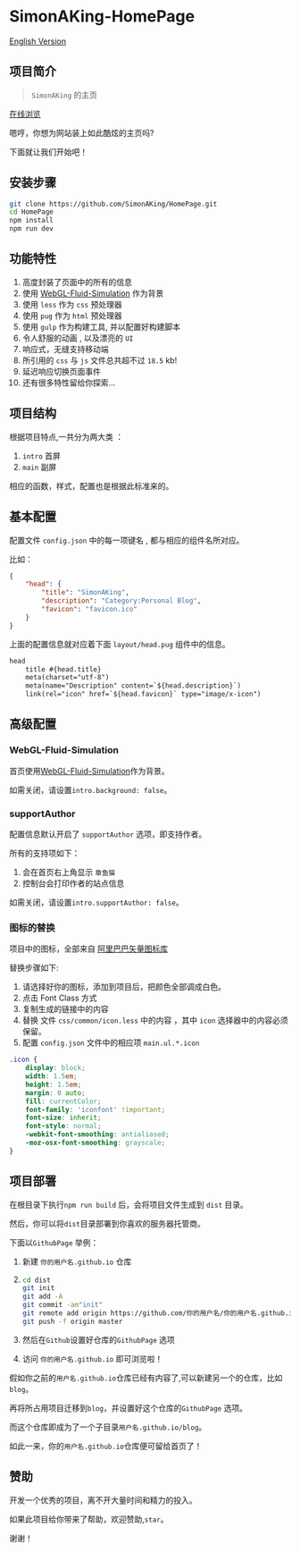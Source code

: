 # SimonAKing-HomePage

[English Version](<README.md>)


## 项目简介

> `SimonAKing` 的主页

[在线浏览](http://tomotoes.com)

嗯哼，你想为网站装上如此酷炫的主页吗?

下面就让我们开始吧！


## 安装步骤

```sh
git clone https://github.com/SimonAKing/HomePage.git
cd HomePage
npm install
npm run dev
```



## 功能特性

1. 高度封装了页面中的所有的信息
2. 使用 [WebGL-Fluid-Simulation](https://github.com/PavelDoGreat/WebGL-Fluid-Simulation/) 作为背景
3. 使用 `less` 作为 `css` 预处理器
4. 使用 `pug` 作为 `html` 预处理器
5. 使用 `gulp` 作为构建工具, 并以配置好构建脚本
6. 令人舒服的动画 , 以及漂亮的 `UI`
7. 响应式，无缝支持移动端
8. 所引用的 `css` 与 `js` 文件总共超不过 `18.5` kb!
9. 延迟响应切换页面事件
10. 还有很多特性留给你探索...



## 项目结构

根据项目特点,一共分为两大类 ：
1. `intro` 首屏
2. `main` 副屏

相应的函数，样式，配置也是根据此标准来的。



## 基本配置

配置文件 `config.json` 中的每一项键名 , 都与相应的组件名所对应。

比如：

```json
{
	"head": {
		"title": "SimonAKing",
		"description": "Category:Personal Blog",
		"favicon": "favicon.ico"
	}
}

```
上面的配置信息就对应着下面 `layout/head.pug` 组件中的信息。
```html
head
	title #{head.title}
	meta(charset="utf-8")
	meta(name="Description" content=`${head.description}`)
	link(rel="icon" href=`${head.favicon}` type="image/x-icon")
```



## 高级配置

### WebGL-Fluid-Simulation

首页使用[WebGL-Fluid-Simulation](https://github.com/PavelDoGreat/WebGL-Fluid-Simulation/)作为背景。

如需关闭，请设置`intro.background: false`。

### supportAuthor

配置信息默认开启了 `supportAuthor` 选项，即支持作者。

所有的支持项如下：

1. 会在首页右上角显示 `章鱼猫`
2. 控制台会打印作者的站点信息

如需关闭，请设置`intro.supportAuthor: false`。

### 图标的替换
项目中的图标，全部来自 [阿里巴巴矢量图标库](https://www.iconfont.cn)

替换步骤如下:

1. 请选择好你的图标，添加到项目后，把颜色全部调成白色。
2. 点击 Font Class 方式
3. 复制生成的链接中的内容
4. 替换 文件 `css/common/icon.less` 中的内容 ，其中 `icon` 选择器中的内容必须保留。
5. 配置 `config.json` 文件中的相应项 `main.ul.*.icon`

```css
.icon {
	display: block;
	width: 1.5em;
	height: 1.5em;
	margin: 0 auto;
	fill: currentColor;
	font-family: 'iconfont' !important;
	font-size: inherit;
	font-style: normal;
	-webkit-font-smoothing: antialiased;
	-moz-osx-font-smoothing: grayscale;
}
```



## 项目部署

在根目录下执行`npm run build` 后，会将项目文件生成到 `dist` 目录。

然后，你可以将`dist`目录部署到你喜欢的服务器托管商。

下面以`GithubPage` 举例：

1. 新建 `你的用户名.github.io` 仓库

2. ```sh
   cd dist
   git init
   git add -A
   git commit -am"init"
   git remote add origin https://github.com/你的用户名/你的用户名.github.io.git
   git push -f origin master
   ```

3. 然后在`Github`设置好仓库的`GithubPage` 选项

4. 访问 `你的用户名.github.io` 即可浏览啦！



假如你之前的`用户名.github.io`仓库已经有内容了,可以新建另一个的仓库，比如`blog`。

再将所占用项目迁移到`blog`，并设置好这个仓库的`GithubPage` 选项。

而这个仓库即成为了一个子目录`用户名.github.io/blog`。

如此一来，你的`用户名.github.io`仓库便可留给首页了！



## 赞助
开发一个优秀的项目，离不开大量时间和精力的投入。

如果此项目给你带来了帮助，欢迎赞助,`star`。

谢谢！
